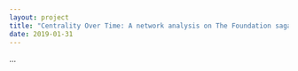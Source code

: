 ```yaml
---
layout: project
title: "Centrality Over Time: A network analysis on The Foundation saga"
date: 2019-01-31
---
```


...
